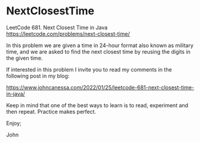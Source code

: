 # NextClosestTime
LeetCode 681. Next Closest Time in Java
https://leetcode.com/problems/next-closest-time/

In this problem we are given a time in 24-hour format
also known as military time, and we are asked to find
the next closest time by reusing the digits in the
given time.

If interested in this problem I invite you to read
my comments in the following post in my blog:

https://www.johncanessa.com/2022/01/25/leetcode-681-next-closest-time-in-java/

Keep in mind that one of the best ways to learn is
to read, experiment and then repeat. Practice makes
perfect.

Enjoy;

John
